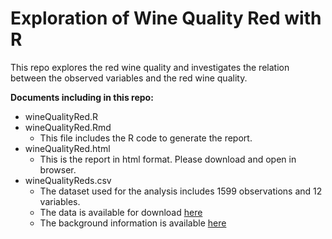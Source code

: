 # Exploration of Wine Quality Red with R

This repo explores the red wine quality and investigates the relation between the observed variables and the red wine quality.

**Documents including in this repo:**

- wineQualityRed.R
- wineQualityRed.Rmd
    - This file includes the R code to generate the report.
- wineQualityRed.html
    - This is the report in html format. Please download and open in browser.
- wineQualityReds.csv
    - The dataset used for the analysis includes 1599 observations and 12 variables.
    - The data is available for download [here](https://www.google.com/url?q=https%3A%2F%2Fs3.amazonaws.com%2Fudacity-hosted-downloads%2Fud651%2FwineQualityReds.csv&sa=D&sntz=1&usg=AFQjCNFbtvciXJWwSbQuwE2Br_pH9JquAg)
    - The background information is available [here](https://www.google.com/url?q=https%3A%2F%2Fs3.amazonaws.com%2Fudacity-hosted-downloads%2Fud651%2FwineQualityInfo.txt&sa=D&sntz=1&usg=AFQjCNHZWanxQ_JGIKpDr2lo9rcDF9jBWQ)

